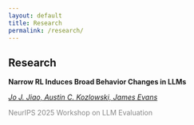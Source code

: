 ```yaml
---
layout: default
title: Research
permalink: /research/
---
```


<div class="container">
  <div class="right-column">
    <h2>Research</h2>
    <p><strong>Narrow RL Induces Broad Behavior Changes in LLMs</strong></p>
    <p><em style="text-decoration: underline;">Jo J. Jiao, Austin C. Kozlowski, James Evans</em></p>
    <p><span style="color: #888;">NeurIPS 2025 Workshop on LLM Evaluation</span></p>
  </div>
</div>